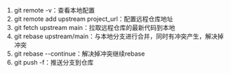 1. git remote -v：查看本地配置
2. git remote add upstream project_url：配置远程仓库地址
3. git fetch upstream main：拉取远程仓库的最新代码到本地
4. git rebase upstream/main：与本地分支进行合并，同时有冲突产生，解决掉冲突
5. git rebase --continue：解决掉冲突继续rebase
6. git push -f：推送分支到仓库
